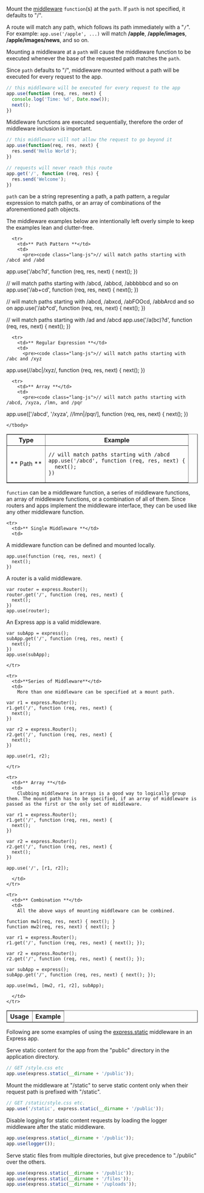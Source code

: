 Mount the [middleware](#middleware.api) `function`(s) at the `path`. If `path` is not specified, it defaults to "/".

<div class="doc-box doc-notice">
A route will match any path, which follows its path immediately with a "<code>/</code>". For example: <code>app.use('/apple', ...)</code> will match <b>/apple</b>, <b>/apple/images</b>, <b>/apple/images/news</b>, and so on.  
</div>

Mounting a middleware at a `path` will cause the middleware function to be executed whenever the base of the requested path matches the `path`.

Since `path` defaults to "/", middleware mounted without a path will be executed for every request to the app.

```js
// this middleware will be executed for every request to the app
app.use(function (req, res, next) {
  console.log('Time: %d', Date.now());
  next();
})
```

Middleware functions are executed sequentially, therefore the order of middleware inclusion is important.

```js
// this middleware will not allow the request to go beyond it
app.use(function(req, res, next) {
  res.send('Hello World');
})

// requests will never reach this route
app.get('/', function (req, res) {
  res.send('Welcome');
})
```

`path` can be a string representing a path, a path pattern, a regular expression to match paths, or an array of combinations of the aforementioned path objects.

<div class="doc-box doc-notice">The middleware examples below are intentionally left overly simple to keep the examples lean and clutter-free.</div>

<table class="doctable" border="1">
  <thead>
      <tr>
        <th> Type </th>
        <th> Example </th>
      </tr>
    </thead>
    <tbody>
      <tr>
        <td>** Path **</td>
        <td>
          <pre><code class="lang-js">// will match paths starting with /abcd
app.use('/abcd', function (req, res, next) {
  next();
})</code></pre>
      </tr>

      <tr>
        <td>** Path Pattern **</td>
        <td>
          <pre><code class="lang-js">// will match paths starting with /abcd and /abd
app.use('/abc?d', function (req, res, next) {
  next();
})

// will match paths starting with /abcd, /abbcd, /abbbbbcd and so on
app.use('/ab+cd', function (req, res, next) {
  next();
})

// will match paths starting with /abcd, /abxcd, /abFOOcd, /abbArcd and so on
app.use('/ab\*cd', function (req, res, next) {
  next();
})

// will match paths starting with /ad and /abcd
app.use('/a(bc)?d', function (req, res, next) {
  next();
})</code></pre>
        </td>
      </tr>

      <tr>
        <td>** Regular Expression **</td>
        <td>
          <pre><code class="lang-js">// will match paths starting with /abc and /xyz
app.use(/\/abc|\/xyz/, function (req, res, next) {
  next();
})</code></pre>
        </td>
      </tr>

      <tr>
        <td>** Array **</td>
        <td>
          <pre><code class="lang-js">// will match paths starting with /abcd, /xyza, /lmn, and /pqr
app.use(['/abcd', '/xyza', /\/lmn|\/pqr/], function (req, res, next) {
  next();
})</code></pre>
        </td>
      </tr>

    </tbody>
</table>

`function` can be a middleware function, a series of middleware functions, an array of middleware functions, or a combination of all of them. Since routers and apps implement the middleware interface, they can be used like any other middleware function.

<table class="doctable" border="1">
  <thead>
    <tr>
      <th>Usage</th>
      <th>Example</th>
    </tr>
  </thead>
  <tbody>

    <tr>
      <td>** Single Middleware **</td>
      <td>
A middleware function can be defined and mounted locally.
<pre><code class="lang-js">app.use(function (req, res, next) {
  next();
})
</code></pre>
A router is a valid middleware.

<pre><code class="lang-js">var router = express.Router();
router.get('/', function (req, res, next) {
  next();
})
app.use(router);
</code></pre>

An Express app is a valid middleware.
<pre><code class="lang-js">var subApp = express();
subApp.get('/', function (req, res, next) {
  next();
})
app.use(subApp);
</code></pre>
    </tr>

    <tr>
      <td>**Series of Middleware**</td>
      <td>
        More than one middleware can be specified at a mount path.
<pre><code class="lang-js">var r1 = express.Router();
r1.get('/', function (req, res, next) {
  next();
})

var r2 = express.Router();
r2.get('/', function (req, res, next) {
  next();
})

app.use(r1, r2);
</code></pre>
    </tr>

    <tr>
      <td>** Array **</td>
      <td>
        Clubbing middleware in arrays is a good way to logically group them. The mount path has to be specified, if an array of middleware is passed as the first or the only set of middleware.
<pre><code class="lang-js">var r1 = express.Router();
r1.get('/', function (req, res, next) {
  next();
})

var r2 = express.Router();
r2.get('/', function (req, res, next) {
  next();
})

app.use('/', [r1, r2]);
</code></pre>
      </td>
    </tr>

    <tr>
      <td>** Combination **</td>
      <td>
        All the above ways of mounting middleware can be combined.
<pre><code class="lang-js">function mw1(req, res, next) { next(); }
function mw2(req, res, next) { next(); }

var r1 = express.Router();
r1.get('/', function (req, res, next) { next(); });

var r2 = express.Router();
r2.get('/', function (req, res, next) { next(); });

var subApp = express();
subApp.get('/', function (req, res, next) { next(); });

app.use(mw1, [mw2, r1, r2], subApp);
</code></pre>
      </td>
    </tr>

  </tbody>
</table>

Following are some examples of using the [express.static](#express.static) middleware in an Express app.

Serve static content for the app from the "public" directory in the application directory.

```js
// GET /style.css etc
app.use(express.static(__dirname + '/public'));
```

Mount the middleware at "/static" to serve static content only when their request path is prefixed with "/static".

```js
// GET /static/style.css etc.
app.use('/static', express.static(__dirname + '/public'));
```

Disable logging for static content requests by loading the logger middleware after the static middleware.

```js
app.use(express.static(__dirname + '/public'));
app.use(logger());
```

Serve static files from multiple directories, but give precedence to "./public" over the others.

```js
app.use(express.static(__dirname + '/public'));
app.use(express.static(__dirname + '/files'));
app.use(express.static(__dirname + '/uploads'));
```
